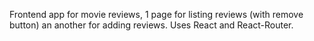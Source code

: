 Frontend app for movie reviews, 1 page for listing reviews (with remove button) an another for adding reviews. Uses React and React-Router.
